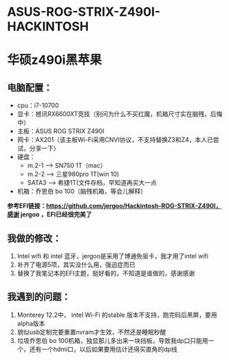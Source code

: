 # ASUS-ROG-STRIX-Z490I-HACKINTOSH
# 华硕z490i黑苹果

## 电脑配置：

- cpu：i7-10700
- 显卡：撼讯RX6600XT竞技（别问为什么不买红魔，机箱尺寸实在脑残，后悔中）
- 主板：ASUS ROG STRIX Z490I 
- 网卡：AX201（该主板Wi-Fi采用CNVI协议，不支持替换Z3和Z4，本人已尝试，分享一下）
- 硬盘：
  - m.2-1 --> SN750 1T（mac）
  - m.2-2 --> 三星980pro 1T(win 10)
  - SATA3 --> 希捷1T(文件存档，早知道再买大一点
- 机箱：乔思伯 bo 100（脑残机箱，等会儿解释）

**参考EFI链接：https://github.com/jergoo/Hackintosh-ROG-STRIX-Z490I，感谢 jergoo ，EFI已经很完美了**

## 我做的修改：
1. Intel wifi 和 intel 蓝牙，jergoo是采用了博通免驱卡，我才用了intel wifi
2. 补齐了电源5项，其实没什么用，强迫症而已
3. 替换了我笔记本的EFI主题，挺好看的，不知道是谁做的，感谢感谢

## 我遇到的问题：

1. Monterey 12.2中， intel Wi-Fi 的stable 版本不支持，跑完码后黑屏，要用alpha版本
2. 貌似usb定制完要重置nvram才生效，不然还是睡眠秒醒
3. 垃圾乔思伯 bo 100机箱，独显那儿多出来一块挡板，导致我dp口只能用一个，还有一个hdmi口，以后如果要用估计还得买直角的dp线
